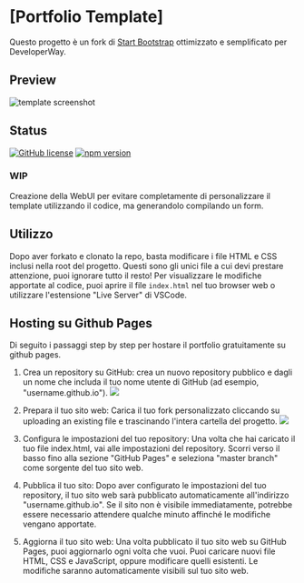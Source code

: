 
# [Portfolio Template]

Questo progetto è un fork di [Start Bootstrap](https://github.com/StartBootstrap/startbootstrap-resume/) ottimizzato e semplificato per DeveloperWay.

## Preview

![template screenshot](https://i.ibb.co/hXLd6rj/Screenshot-2023-05-01-120815.png)

## Status

[![GitHub license](https://img.shields.io/badge/license-MIT-blue.svg)](https://raw.githubusercontent.com/StartBootstrap/startbootstrap-resume/master/LICENSE)
[![npm version](https://img.shields.io/npm/v/startbootstrap-resume.svg)](https://www.npmjs.com/package/startbootstrap-resume)
### WIP
Creazione della WebUI per evitare completamente di personalizzare il template utilizzando il codice, ma generandolo compilando un form.

## Utilizzo

Dopo aver forkato e clonato la repo, basta modificare i file HTML e CSS inclusi nella root del progetto. Questi sono gli unici file a cui devi prestare attenzione, puoi ignorare tutto il resto! Per visualizzare le modifiche apportate al codice, puoi aprire il file `index.html` nel tuo browser web o utilizzare l'estensione "Live Server" di VSCode.

## Hosting su Github Pages
Di seguito i passaggi step by step per hostare il portfolio gratuitamente su github pages.

1.  Crea un repository su GitHub: crea un nuovo repository pubblico e dagli un nome che includa il tuo nome utente di GitHub (ad esempio, "username.github.io").
    ![](https://i.ibb.co/61jjNt9/Screenshot-2023-05-01-123127.png)
2.  Prepara il tuo sito web: Carica il tuo fork personalizzato cliccando su uploading an existing file e trascinando l'intera cartella del progetto.
    ![](https://i.ibb.co/M8Kgd8T/Screenshot-2023-05-01-123504.png)
3.  Configura le impostazioni del tuo repository: Una volta che hai caricato il tuo file index.html, vai alle impostazioni del repository. Scorri verso il basso fino alla sezione "GitHub Pages" e seleziona "master branch" come sorgente del tuo sito web.
    
4.  Pubblica il tuo sito: Dopo aver configurato le impostazioni del tuo repository, il tuo sito web sarà pubblicato automaticamente all'indirizzo "username.github.io". Se il sito non è visibile immediatamente, potrebbe essere necessario attendere qualche minuto affinché le modifiche vengano apportate.
    
5.  Aggiorna il tuo sito web: Una volta pubblicato il tuo sito web su GitHub Pages, puoi aggiornarlo ogni volta che vuoi. Puoi caricare nuovi file HTML, CSS e JavaScript, oppure modificare quelli esistenti. Le modifiche saranno automaticamente visibili sul tuo sito web.

